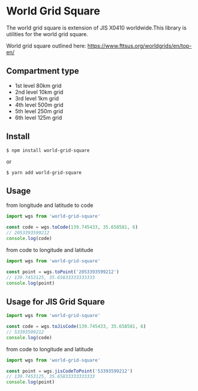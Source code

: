 # World Grid Square
The world grid square is extension of JIS X0410 worldwide.This library is utilities for the world grid square.

World grid square outlined here: https://www.fttsus.org/worldgrids/en/top-en/

## Compartment type
- 1st level 80km grid
- 2nd level 10km grid
- 3rd level 1km grid
- 4th level 500m grid
- 5th level 250m grid
- 6th level 125m grid

## Install
```
$ npm install world-grid-square
```
or
```
$ yarn add world-grid-square
```

## Usage
from longitude and latitude to code
```ts
import wgs from 'world-grid-square'

const code = wgs.toCode(139.745433, 35.658581, 6)
// 2053393599212
console.log(code)
```
from code to longitude and latitude
```ts
import wgs from 'world-grid-square'

const point = wgs.toPoint('2053393599212')
// 139.7453125, 35.65833333333333
console.log(point)
```
## Usage for JIS Grid Square
```ts
import wgs from 'world-grid-square'

const code = wgs.toJisCode(139.745433, 35.658581, 6)
// 53393599212
console.log(code)
```
from code to longitude and latitude
```ts
import wgs from 'world-grid-square'

const point = wgs.jisCodeToPoint('53393599212')
// 139.7453125, 35.65833333333333
console.log(point)
```
